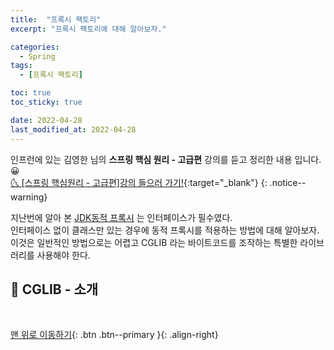 ```yaml
---
title:  "프록시 팩토리" 
excerpt: "프록시 팩토리에 대해 알아보자."

categories:
  - Spring
tags:
  - [프록시 팩토리]

toc: true
toc_sticky: true

date: 2022-04-28
last_modified_at: 2022-04-28
---
```


인프런에 있는 김영한 님의 **스프링 핵심 원리 - 고급편** 강의를 듣고 정리한 내용 입니다. 😀    
[🌜 [스프링 핵심원리 - 고급편]강의 들으러 가기!](https://www.inflearn.com/course/%EC%8A%A4%ED%94%84%EB%A7%81-%ED%95%B5%EC%8B%AC-%EC%9B%90%EB%A6%AC-%EA%B3%A0%EA%B8%89%ED%8E%B8/dashboard){:target="_blank"}
{: .notice--warning}

지난번에 알아 본 [JDK동적 프록시](https://sapzilking.github.io/java/JdkDynamicProxy/) 는 인터페이스가 필수였다.  
인터페이스 없이 클래스만 있는 경우에 동적 프록시를 적용하는 방법에 대해 알아보자.  
이것은 일반적인 방법으로는 어렵고 CGLIB 라는 바이트코드를 조작하는 특별한 라이브러리를 사용해야 한다.

## 🔔 CGLIB - 소개



<br>

[맨 위로 이동하기](#){: .btn .btn--primary }{: .align-right}
<br>
